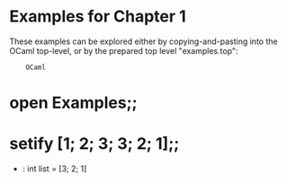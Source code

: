 Examples for Chapter 1
======================

These examples can be explored either by copying-and-pasting into the OCaml
top-level, or by the prepared top level "examples.top":

        OCaml

# open Examples;;
# setify [1; 2; 3; 3; 2; 1];;
- : int list = [3; 2; 1]


